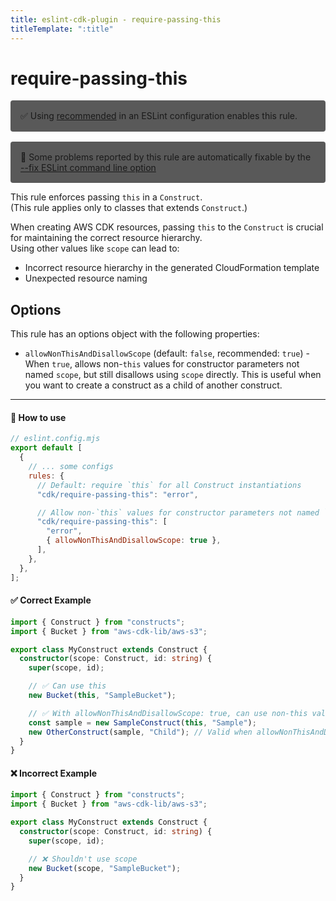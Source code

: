 ```yaml
---
title: eslint-cdk-plugin - require-passing-this
titleTemplate: ":title"
---
```


# require-passing-this

<div style="margin-top: 16px; background-color: #595959; padding: 16px; border-radius: 4px;">
  ✅ Using
  <a href="/rules/#recommended-rules">recommended</a>
  in an ESLint configuration enables this rule.
</div>
<div style="margin-top: 16px; background-color: #595959; padding: 16px; border-radius: 4px;">
  🔧 Some problems reported by this rule are automatically fixable by the
  <a href="https://eslint.org/docs/latest/use/command-line-interface#--fix">
    --fix ESLint command line option
  </a>
</div>

This rule enforces passing `this` in a `Construct`.  
(This rule applies only to classes that extends `Construct`.)

When creating AWS CDK resources, passing `this` to the `Construct` is crucial for maintaining the correct resource hierarchy.  
Using other values like `scope` can lead to:

- Incorrect resource hierarchy in the generated CloudFormation template
- Unexpected resource naming

## Options

This rule has an options object with the following properties:

- `allowNonThisAndDisallowScope` (default: `false`, recommended: `true`) - When `true`, allows non-`this` values for constructor parameters not named `scope`, but still disallows using `scope` directly. This is useful when you want to create a construct as a child of another construct.

---

#### 🔧 How to use

```js
// eslint.config.mjs
export default [
  {
    // ... some configs
    rules: {
      // Default: require `this` for all Construct instantiations
      "cdk/require-passing-this": "error",

      // Allow non-`this` values for constructor parameters not named `scope`
      "cdk/require-passing-this": [
        "error",
        { allowNonThisAndDisallowScope: true },
      ],
    },
  },
];
```

#### ✅ Correct Example

```ts
import { Construct } from "constructs";
import { Bucket } from "aws-cdk-lib/aws-s3";

export class MyConstruct extends Construct {
  constructor(scope: Construct, id: string) {
    super(scope, id);

    // ✅ Can use this
    new Bucket(this, "SampleBucket");

    // ✅ With allowNonThisAndDisallowScope: true, can use non-this values for parameters not named 'scope'
    const sample = new SampleConstruct(this, "Sample");
    new OtherConstruct(sample, "Child"); // Valid when allowNonThisAndDisallowScope is true
  }
}
```

#### ❌ Incorrect Example

```ts
import { Construct } from "constructs";
import { Bucket } from "aws-cdk-lib/aws-s3";

export class MyConstruct extends Construct {
  constructor(scope: Construct, id: string) {
    super(scope, id);

    // ❌ Shouldn't use scope
    new Bucket(scope, "SampleBucket");
  }
}
```
